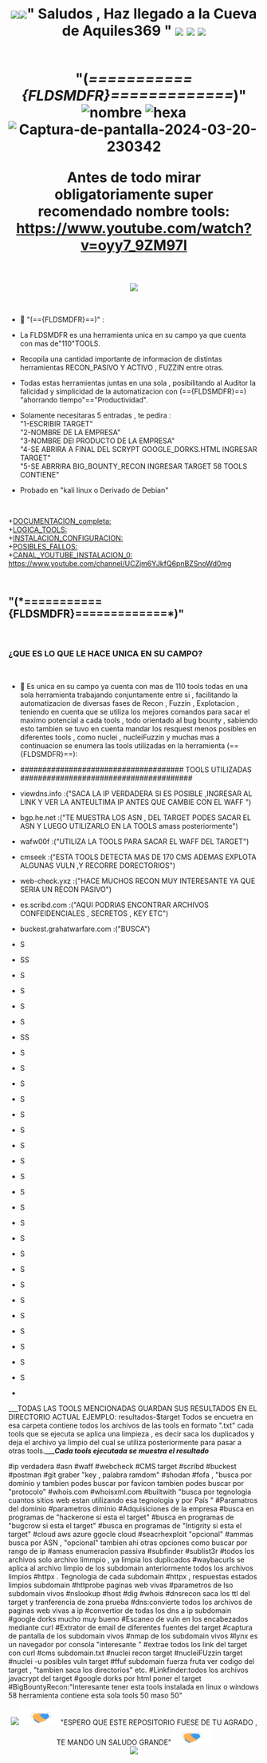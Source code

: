 <h1 align="center"><img height="40" src="https://github.com/7oSkaaa/7oSkaaa/blob/main/Images/about_me.gif?raw=true"><img height="40" src="https://emoji.gg/assets/emoji/7333-parrotdance.gif">" Saludos , Haz llegado a la Cueva de Aquiles369 " <img height="40" src="https://emoji.gg/assets/emoji/7333-parrotdance.gif"> <img height="40" src="https://github.com/7oSkaaa/7oSkaaa/blob/main/Images/about_me.gif?raw=true"> <img height="35" src="https://user-images.githubusercontent.com/73097560/115834477-dbab4500-a447-11eb-908a-139a6edaec5c.gif"> 

<br>"(*==========={FLDSMDFR}=============*)"<br>
<img>![nombre](https://github.com/Aquiles369/FLDSMDFR/assets/160543861/0f86d048-5100-40a5-a319-bda11b5c2f3d)</img> 
<img>![hexa](https://github.com/Aquiles369/FLDSMDFR/assets/160543861/e90bfbc5-20fc-4df8-b795-889158e91d3b)</img> 
<br><img>![Captura-de-pantalla-2024-03-20-230342](https://github.com/Aquiles369/FLDSMDFR/assets/160543861/fc99df71-94a5-41a3-90e8-43b7666e25e8)</img><br>
 
 Antes de todo mirar obligatoriamente super recomendado nombre tools: https://www.youtube.com/watch?v=oyy7_9ZM97I

</h1>

</p>
<br>
 
 <p align="center">
  <img src="https://user-images.githubusercontent.com/73097560/115834477-dbab4500-a447-11eb-908a-139a6edaec5c.gif"> 
  </p>
<br> 

- :file_folder: "(=={FLDSMDFR}==)" :
- La FLDSMDFR es una herramienta unica en su campo ya que cuenta con mas de"110"TOOLS.
- Recopila una cantidad importante de informacion de distintas herramientas RECON_PASIVO Y ACTIVO , FUZZIN entre otras.
- Todas estas herramientas juntas en una sola , posibilitando al Auditor la falicidad y simplicidad de la automatizacion con (=={FLDSMDFR}==) "ahorrando tiempo"=="Productividad".
- Solamente necesitaras 5 entradas , te pedira :  <br> "1-ESCRIBIR TARGET"  <br> "2-NOMBRE DE LA EMPRESA"   <br> "3-NOMBRE DEl PRODUCTO DE LA EMPRESA" <br> "4-SE ABRIRA A FINAL DEL SCRYPT GOOGLE_DORKS.HTML INGRESAR TARGET"   <br>  "5-SE ABRRIRA BIG_BOUNTY_RECON INGRESAR TARGET 58 TOOLS CONTIENE"  <br>
- Probado en "kali linux o Derivado  de Debian"

  <br>

+[DOCUMENTACION_completa:](DOCUEMENTACION_COMPLETA/DOCUMENTACION_COMPLETA_TODO)<br>
+[LOGICA_TOOLS:](DOCUEMENTACION_COMPLETA/LOGICA.txt)<br>
+[INSTALACION_CONFIGURACION:](DOCUEMENTACION_COMPLETA/INSTALACION_CONFIGURACION.txt)<br>
+[POSIBLES_FALLOS:](DOCUEMENTACION_COMPLETA/POSIBLES_FALLOS.txt)<br>
+[CANAL_YOUTUBE_INSTALACION_0: https://www.youtube.com/channel/UCZjm6YJkfQ6pnBZSnoWd0mg ](https://www.youtube.com/channel/UCZjm6YJkfQ6pnBZSnoWd0mg)
<br>

<h2>
<br>"(*==========={FLDSMDFR}=============*)"<br>
</h2>
<br>
 <h3>¿QUE ES LO QUE LE HACE UNICA EN SU CAMPO? </h3>
<br>

- :file_folder: Es unica en su campo ya cuenta con mas de 110 tools todas en una sola herramienta trabajando conjuntamente entre si , facilitando la automatizacion de diversas fases de Recon , Fuzzin , Explotacion , teniendo en cuenta que se utiliza los mejores comandos para sacar el maximo potencial a cada tools , todo orientado al  bug bounty , sabiendo esto tambien se tuvo en cuenta mandar los resquest menos posibles en diferentes tools , como nuclei , nucleiFuzzin  y muchas mas a continuacion se enumera las tools utilizadas en la herramienta (=={FLDSMDFR}==):<br>
- #####################################		TOOLS UTILIZADAS	#######################################<br>

- viewdns.info :("SACA LA IP VERDADERA SI ES POSIBLE ,INGRESAR AL LINK Y VER LA ANTEULTIMA IP ANTES QUE CAMBIE CON EL WAFF ")<br> 
- bgp.he.net :("TE MUESTRA LOS ASN , DEL TARGET PODES SACAR EL ASN Y LUEGO UTILIZARLO EN LA TOOLS amass posteriormente")<br> 
- wafw00f :("UTILIZA LA TOOLS PARA SACAR EL WAFF DEL TARGET")<br> 
- cmseek :("ESTA TOOLS DETECTA MAS DE 170 CMS ADEMAS EXPLOTA ALGUNAS VULN ,Y RECORRE DORECTORIOS")<br> 
- web-check.yxz :("HACE MUCHOS RECON MUY INTERESANTE YA QUE SERIA UN RECON PASIVO")<br> 
- es.scribd.com :("AQUI PODRIAS ENCONTRAR ARCHIVOS CONFEIDENCIALES , SECRETOS , KEY ETC")<br> 
- buckest.grahatwarfare.com :("BUSCA")<br> 
- S
- SS
- S
- S
- S
- S
- SS
- S
- S
- S
- S
- S
- S
- S
- S
- S
- S
- S
- S
- S
- S
- S
- S
- S
- S
- S
- S
- S
- S
- 

___TODAS LAS TOOLS MENCIONADAS GUARDAN SUS RESULTADOS EN EL DIRECTORIO ACTUAL EJEMPLO: resultados-$target 
Todos se encuetra en esa carpeta contiene todos los archivos de las tools en formato ".txt" cada tools que se ejecuta  se aplica una limpieza  , es decir saca los duplicados y deja el archivo ya limpio del cual se utiliza posteriormente para pasar a otras tools.______Cada tools ejecutada se muestra el resultado___ 

#ip verdadera
#asn
#waff
#webcheck
#CMS target
#scribd
#buckest
#postman
#git graber "key , palabra ramdom" 
#shodan
#fofa , "busca por dominio y tambien podes buscar por favicon  tambien podes buscar por "protocolo"
#whois.com
#whoisxml.com
#builtwith "busca por tegnologia cuantos sitios web estan utilizando esa tegnologia y por País "
#Paramatros del dominio
#parametros diminio
#Adquisiciones de la empresa
#busca en programas de "hackerone si esta el target"
#busca en programas de "bugcrow si esta el target"
#busca en programas de "Intigrity si esta el target"
#cloud aws azure ggocle cloud
#seacrhexploit "opcional"
#ammas busca por ASN , "opcional" tambien ahi otras opciones como buscar por rango de ip
#amass enumeracion passiva
#subfinder 
#sublist3r
#todos los archivos  solo archivo limmpio , ya limpia los duplicados 
#waybacurls se aplica al archivo limpio de los subdomain anteriormente todos los archivos limpios
#httpx . Tegnologia de cada subdomain
#httpx , respuestas estados limpios subdomain
#httprobe paginas web vivas 
#parametros de lso subdomain vivos
#nslookup
#host
#dig
#whois
#dnsrecon saca los ttl del target y tranferencia de zona prueba
#dns:convierte todos los archivos de paginas web vivas a ip
#convertior de todas los dns a ip subdomain
#google dorks mucho muy bueno
#Escaneo de vuln en los encabezados mediante curl
#Extrator de email de diferentes fuentes  del target
#captura de pantalla de los subdomain vivos
#nmap de los subdomain vivos
#lynx es un navegador por consola "interesante "
#extrae todos los link del target con curl
#cms subdomain.txt
#nuclei recon target
#nucleiFUzzin target
#nuclei -u posibles vuln target
#ffuf subdomain fuerza fruta  ver codigo del target , "tambien saca los directorios" etc.
#Linkfinder:todos los archivos javacrypt del target
#google dorks por html poner el target
#BigBountyRecon:"Interesante tener esta tools instalada en linux o windows 58 herramienta contiene esta sola tools 50 maso  50"

  
<p align="center">
  <img src="https://user-images.githubusercontent.com/73097560/115834477-dbab4500-a447-11eb-908a-139a6edaec5c.gif"> 
<img src="https://github.com/0xAbdulKhalid/0xAbdulKhalid/raw/main/assets/mdImages/handshake.gif" width ="80">"ESPERO QUE ESTE REPOSITORIO  FUESE DE TU AGRADO , TE MANDO UN SALUDO GRANDE"<img src="https://github.com/0xAbdulKhalid/0xAbdulKhalid/raw/main/assets/mdImages/handshake.gif" width ="80">
	<br>
	<img src="https://user-images.githubusercontent.com/73097560/115834477-dbab4500-a447-11eb-908a-139a6edaec5c.gif"> 
</p>

 
